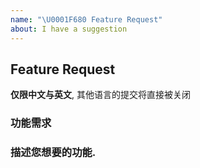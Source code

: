 ```yaml
---
name: "\U0001F680 Feature Request"
about: I have a suggestion
---
```


## Feature Request

**仅限中文与英文**, 其他语言的提交将直接被关闭

### 功能需求

### 描述您想要的功能.
